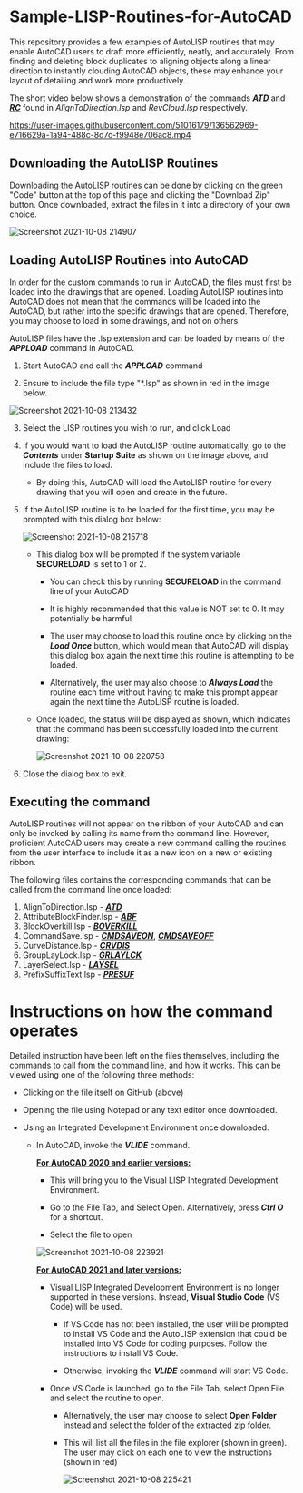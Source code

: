 # Sample-LISP-Routines-for-AutoCAD

This repository provides a few examples of AutoLISP routines that may enable AutoCAD users to draft more efficiently, neatly, and accurately. From finding and deleting block duplicates to aligning objects along a linear direction to instantly clouding AutoCAD objects, these may enhance your layout of detailing and work more productively.

The short video below shows a demonstration of the commands <ins>**_ATD_**</ins> and <ins>**_RC_**</ins> found in _AlignToDirection.lsp_ and _RevCloud.lsp_ respectively.

https://user-images.githubusercontent.com/51016179/136562969-e716629a-1a94-488c-8d7c-f9948e706ac8.mp4

## Downloading the AutoLISP Routines

Downloading the AutoLISP routines can be done by clicking on the green "Code" button at the top of this page and clicking the "Download Zip" button. Once downloaded, extract the files in it into a directory of your own choice.

![Screenshot 2021-10-08 214907](https://user-images.githubusercontent.com/51016179/136544103-fabe9564-5b3d-4101-9cf4-7a885446912f.png)

## Loading AutoLISP Routines into AutoCAD

In order for the custom commands to run in AutoCAD, the files must first be loaded into the drawings that are opened. Loading AutoLISP routines into AutoCAD does not mean that the commands will be loaded into the AutoCAD, but rather into the specific drawings that are opened. Therefore, you may choose to load in some drawings, and not on others.

AutoLISP files have the .lsp extension and can be loaded by means of the **_APPLOAD_** command in AutoCAD. 

1. Start AutoCAD and call the **_APPLOAD_** command

2. Ensure to include the file type "*.lsp" as shown in red in the image below. 

![Screenshot 2021-10-08 213432](https://user-images.githubusercontent.com/51016179/136542190-d5ce773a-f3fd-471c-a552-6986e766de84.png)


3. Select the LISP routines you wish to run, and click Load

4. If you would want to load the AutoLISP routine automatically, go to the **_Contents_** under **Startup Suite** as shown on the image above, and include the files to load.

    - By doing this, AutoCAD will load the AutoLISP routine for every drawing that you will open and create in the future.

5. If the AutoLISP routine is to be loaded for the first time, you may be prompted with this dialog box below:

    ![Screenshot 2021-10-08 215718](https://user-images.githubusercontent.com/51016179/136545120-d83c032e-8980-4708-8f6e-2421e44c3d18.png)

    - This dialog box will be prompted if the system variable **SECURELOAD** is set to 1 or 2.

        - You can check this by running **SECURELOAD** in the command line of your AutoCAD

        - It is highly recommended that this value is NOT set to 0. It may potentially be harmful

        - The user may choose to load this routine once by clicking on the **_Load Once_** button, which would mean that AutoCAD will display this dialog box again the next time this routine is attempting to be loaded.

        - Alternatively, the user may also choose to **_Always Load_** the routine each time without having to make this prompt appear again the next time the AutoLISP routine is loaded.

    - Once loaded, the status will be displayed as shown, which indicates that the command has been successfully loaded into the current drawing:

        ![Screenshot 2021-10-08 220758](https://user-images.githubusercontent.com/51016179/136546317-f8d52c66-3fc3-47e4-a5ee-495e0f87e7b0.png)

6. Close the dialog box to exit.

## Executing the command

AutoLISP routines will not appear on the ribbon of your AutoCAD and can only be invoked by calling its name from the command line. However, proficient AutoCAD users may create a new command calling the routines from the user interface to include it as a new icon on a new or existing ribbon. 

The following files contains the corresponding commands that can be called from the command line once loaded:

1. AlignToDirection.lsp - <ins>**_ATD_**</ins>
1. AttributeBlockFinder.lsp - <ins>**_ABF_**</ins>
1. BlockOverkill.lsp - <ins>**_BOVERKILL_**</ins>
1. CommandSave.lsp - <ins>**_CMDSAVEON_**</ins>, <ins>**_CMDSAVEOFF_**</ins>
1. CurveDistance.lsp - <ins>**_CRVDIS_**</ins>
1. GroupLayLock.lsp - <ins>**_GRLAYLCK_**</ins>
1. LayerSelect.lsp - <ins>**_LAYSEL_**</ins>
1. PrefixSuffixText.lsp - <ins>**_PRESUF_**</ins>

# Instructions on how the command operates

Detailed instruction have been left on the files themselves, including the commands to call from the command line, and how it works. This can be viewed using one of the following three methods:

- Clicking on the file itself on GitHub (above)
- Opening the file using Notepad or any text editor once downloaded.
- Using an Integrated Development Environment once downloaded.
    
    - In AutoCAD, invoke the **_VLIDE_** command.
    
        **<ins>For AutoCAD 2020 and earlier versions:</ins>**

        - This will bring you to the Visual LISP Integrated Development Environment.

        - Go to the File Tab, and Select Open. Alternatively, press **_Ctrl O_** for a shortcut.

        - Select the file to open

        ![Screenshot 2021-10-08 223921](https://user-images.githubusercontent.com/51016179/136550555-de98d67b-49d3-42fc-b050-c1c4f3b95f7a.png)

        **<ins>For AutoCAD 2021 and later versions:</ins>**

        - Visual LISP Integrated Development Environment is no longer supported in these versions. Instead, **Visual Studio Code** (VS Code) will be used.

            - If VS Code has not been installed, the user will be prompted to install VS Code and the AutoLISP extension that could be installed into VS Code for coding purposes. Follow the instructions to install VS Code.

            - Otherwise, invoking the **_VLIDE_** command will start VS Code.

        - Once VS Code is launched, go to the File Tab, select Open File and select the routine to open.

            - Alternatively, the user may choose to select **Open Folder** instead and select the folder of the extracted zip folder.

            - This will list all the files in the file explorer (shown in green). The user may click on each one to view the instructions (shown in red)

                ![Screenshot 2021-10-08 225421](https://user-images.githubusercontent.com/51016179/136552445-de03fb3f-2422-4505-9ca3-230420f05f68.png)


